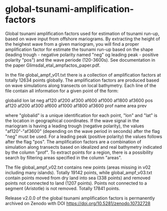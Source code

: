 # global-tsunami-amplification-factors
Global tsunami amplification factors used for estimation of tsunami run-up, based on wave input from offshore mariograms. By extracting the height of the heighest wave from a given mariogram, you will find a proper amplification factor for estimate the tsunami run-up based on the shape (leading trough - negative polarity named "neg" og leading peak - positive polarity "pos") and the wave periode (120-3600s). See documentation in the paper Glimsdal_etal_ampfactos_paper.pdf.

In the file global_ampf_v01.txt there is a collection of  amplification factors at totally 12634 points globally. The amplification factors are produced based on wave simulations along transects on local bathymetry. Each line of the file contain all information for a given point of the form:

globalid lon lat neg af120 af200 af300 af600 af1000 af1800 af3600 pos af120 af200 af300 af600 af1000 af1800 af3600 prof name area prev

where "globalid" is a unique identification for each point, "lon" and "lat" is the location in geographical coordinates. If the wave signal in the mariogram is having a leading trough (negative polarity), the values "af120"-"af3600" (depending on the wave period in seconds) after the flag "neg" must be used. For a leading peak (positive polarity) the values follows after the flag "pos". The amplification factors are a combination of simulation along transects based on idealized and real bathymetry indicated by the column "prof". To extract points for a region, there is a possibility search by filtering areas specified in the column "areas". 

The file global_ampf_v02.txt contains new points (areas missing in v02 including many islands). Totally 19142 points, while global_ampf_v03.txt contain points moved from dry land into sea (338 points) and removed points not connected to land (1207 points). Points not connected to a segment (Aristotle) is not removed. Totally 17841 points.

Release v2.0.0 of the global tsunami amplification factors is permanently archived on Zenodo with DOI https://doi.org/10.5281/zenodo.10732728
